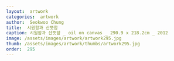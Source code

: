 ```yaml
---
layout:  artwork
categories:  artwork
author:  Seokwoo Chung
title:  시원함과 산뜻함
caption: 시원함과 산뜻함 _ oil on canvas _ 290.9 x 218.2cm _ 2012
image: /assets/images/artwork/artwork295.jpg
thumb: /assets/images/artwork/thumbs/artwork295.jpg
order:  295
---
```

